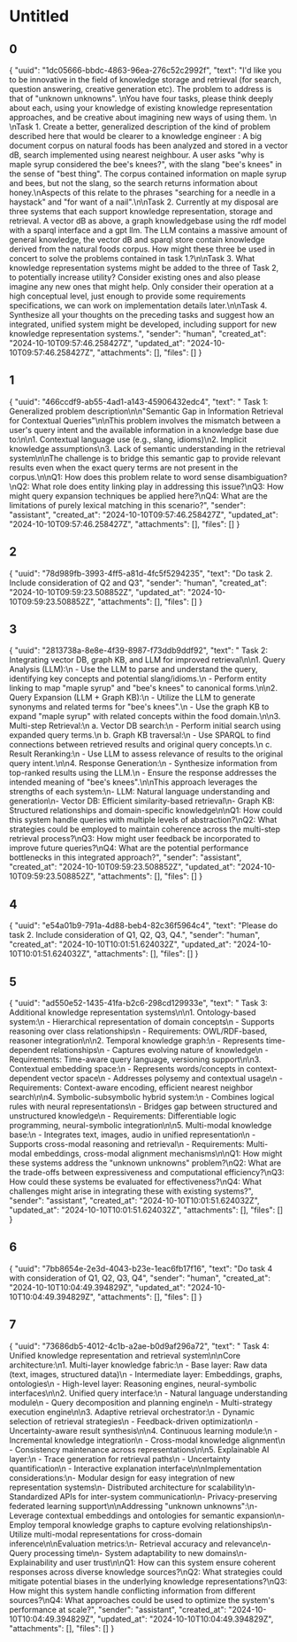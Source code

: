 # Untitled

## 0

{
  "uuid": "1dc05666-bbdc-4863-96ea-276c52c2992f",
  "text": "I'd like you to be innovative in the field of knowledge storage and retrieval (for search, question answering, creative generation  etc). The problem to address is that of \"unknown unknowns\". \nYou have four tasks, please think deeply about each, using your knowledge of existing knowledge representation approaches, and be creative about imagining new ways of using them. \n \nTask 1. Create a better, generalized description of the kind of problem described here that would be clearer to a knowledge engineer : A big document corpus on natural foods has been analyzed and stored in a vector dB, search implemented using nearest neighbour. A user asks \"why is maple syrup considered the bee's knees?\", with the slang  \"bee's knees\" in the sense of \"best thing\". The corpus contained information on maple syrup and bees, but not the slang, so the search returns information about honey.\nAspects of this relate to the phrases \"searching for a needle in a haystack\" and \"for want of a nail\".\n\nTask 2. Currently at my disposal are three systems that each support knowledge representation, storage and retrieval. A vector dB as above, a graph knowledgebase using the rdf model with a sparql interface and a gpt llm. The LLM contains a massive amount of general knowledge, the vector dB and sparql store contain knowledge derived from the natural foods corpus. How might these three be used in concert to solve the problems contained in task 1.?\n\nTask 3. What knowledge representation systems might be added to the three of Task 2, to potentially increase utility? Consider existing ones and also please imagine any new ones that might help. Only consider their operation at a high conceptual level, just enough to provide some requirements specifications, we can work on implementation details later.\n\nTask 4. Synthesize all your thoughts on the preceding tasks and suggest how an integrated, unified system might be developed, including support for new knowledge representation systems.",
  "sender": "human",
  "created_at": "2024-10-10T09:57:46.258427Z",
  "updated_at": "2024-10-10T09:57:46.258427Z",
  "attachments": [],
  "files": []
}

## 1

{
  "uuid": "466ccdf9-ab55-4ad1-a143-45906432edc4",
  "text": " Task 1: Generalized problem description\n\n\"Semantic Gap in Information Retrieval for Contextual Queries\"\n\nThis problem involves the mismatch between a user's query intent and the available information in a knowledge base due to:\n\n1. Contextual language use (e.g., slang, idioms)\n2. Implicit knowledge assumptions\n3. Lack of semantic understanding in the retrieval system\n\nThe challenge is to bridge this semantic gap to provide relevant results even when the exact query terms are not present in the corpus.\n\nQ1: How does this problem relate to word sense disambiguation?\nQ2: What role does entity linking play in addressing this issue?\nQ3: How might query expansion techniques be applied here?\nQ4: What are the limitations of purely lexical matching in this scenario?",
  "sender": "assistant",
  "created_at": "2024-10-10T09:57:46.258427Z",
  "updated_at": "2024-10-10T09:57:46.258427Z",
  "attachments": [],
  "files": []
}

## 2

{
  "uuid": "78d989fb-3993-4ff5-a81d-4fc5f5294235",
  "text": "Do task 2. Include consideration of Q2 and Q3",
  "sender": "human",
  "created_at": "2024-10-10T09:59:23.508852Z",
  "updated_at": "2024-10-10T09:59:23.508852Z",
  "attachments": [],
  "files": []
}

## 3

{
  "uuid": "2813738a-8e8e-4f39-8987-f73ddb9ddf92",
  "text": " Task 2: Integrating vector DB, graph KB, and LLM for improved retrieval\n\n1. Query Analysis (LLM):\n   - Use the LLM to parse and understand the query, identifying key concepts and potential slang/idioms.\n   - Perform entity linking to map \"maple syrup\" and \"bee's knees\" to canonical forms.\n\n2. Query Expansion (LLM + Graph KB):\n   - Utilize the LLM to generate synonyms and related terms for \"bee's knees\".\n   - Use the graph KB to expand \"maple syrup\" with related concepts within the food domain.\n\n3. Multi-step Retrieval:\n   a. Vector DB search:\n      - Perform initial search using expanded query terms.\n   b. Graph KB traversal:\n      - Use SPARQL to find connections between retrieved results and original query concepts.\n   c. Result Reranking:\n      - Use LLM to assess relevance of results to the original query intent.\n\n4. Response Generation:\n   - Synthesize information from top-ranked results using the LLM.\n   - Ensure the response addresses the intended meaning of \"bee's knees\".\n\nThis approach leverages the strengths of each system:\n- LLM: Natural language understanding and generation\n- Vector DB: Efficient similarity-based retrieval\n- Graph KB: Structured relationships and domain-specific knowledge\n\nQ1: How could this system handle queries with multiple levels of abstraction?\nQ2: What strategies could be employed to maintain coherence across the multi-step retrieval process?\nQ3: How might user feedback be incorporated to improve future queries?\nQ4: What are the potential performance bottlenecks in this integrated approach?",
  "sender": "assistant",
  "created_at": "2024-10-10T09:59:23.508852Z",
  "updated_at": "2024-10-10T09:59:23.508852Z",
  "attachments": [],
  "files": []
}

## 4

{
  "uuid": "e54a01b9-791a-4d88-beb4-82c36f5964c4",
  "text": "Please do task 2. Include consideration of Q1, Q2, Q3, Q4.",
  "sender": "human",
  "created_at": "2024-10-10T10:01:51.624032Z",
  "updated_at": "2024-10-10T10:01:51.624032Z",
  "attachments": [],
  "files": []
}

## 5

{
  "uuid": "ad550e52-1435-41fa-b2c6-298cd129933e",
  "text": " Task 3: Additional knowledge representation systems\n\n1. Ontology-based system:\n   - Hierarchical representation of domain concepts\n   - Supports reasoning over class relationships\n   - Requirements: OWL/RDF-based, reasoner integration\n\n2. Temporal knowledge graph:\n   - Represents time-dependent relationships\n   - Captures evolving nature of knowledge\n   - Requirements: Time-aware query language, versioning support\n\n3. Contextual embedding space:\n   - Represents words/concepts in context-dependent vector space\n   - Addresses polysemy and contextual usage\n   - Requirements: Context-aware encoding, efficient nearest neighbor search\n\n4. Symbolic-subsymbolic hybrid system:\n   - Combines logical rules with neural representations\n   - Bridges gap between structured and unstructured knowledge\n   - Requirements: Differentiable logic programming, neural-symbolic integration\n\n5. Multi-modal knowledge base:\n   - Integrates text, images, audio in unified representation\n   - Supports cross-modal reasoning and retrieval\n   - Requirements: Multi-modal embeddings, cross-modal alignment mechanisms\n\nQ1: How might these systems address the \"unknown unknowns\" problem?\nQ2: What are the trade-offs between expressiveness and computational efficiency?\nQ3: How could these systems be evaluated for effectiveness?\nQ4: What challenges might arise in integrating these with existing systems?",
  "sender": "assistant",
  "created_at": "2024-10-10T10:01:51.624032Z",
  "updated_at": "2024-10-10T10:01:51.624032Z",
  "attachments": [],
  "files": []
}

## 6

{
  "uuid": "7bb8654e-2e3d-4043-b23e-1eac6fb17f16",
  "text": "Do task 4 with consideration of Q1, Q2, Q3, Q4",
  "sender": "human",
  "created_at": "2024-10-10T10:04:49.394829Z",
  "updated_at": "2024-10-10T10:04:49.394829Z",
  "attachments": [],
  "files": []
}

## 7

{
  "uuid": "73686db5-4012-4c1b-a2ae-b0d9af296a72",
  "text": " Task 4: Unified knowledge representation and retrieval system\n\nCore architecture:\n1. Multi-layer knowledge fabric:\n   - Base layer: Raw data (text, images, structured data)\n   - Intermediate layer: Embeddings, graphs, ontologies\n   - High-level layer: Reasoning engines, neural-symbolic interfaces\n\n2. Unified query interface:\n   - Natural language understanding module\n   - Query decomposition and planning engine\n   - Multi-strategy execution engine\n\n3. Adaptive retrieval orchestrator:\n   - Dynamic selection of retrieval strategies\n   - Feedback-driven optimization\n   - Uncertainty-aware result synthesis\n\n4. Continuous learning module:\n   - Incremental knowledge integration\n   - Cross-modal knowledge alignment\n   - Consistency maintenance across representations\n\n5. Explainable AI layer:\n   - Trace generation for retrieval paths\n   - Uncertainty quantification\n   - Interactive explanation interface\n\nImplementation considerations:\n- Modular design for easy integration of new representation systems\n- Distributed architecture for scalability\n- Standardized APIs for inter-system communication\n- Privacy-preserving federated learning support\n\nAddressing \"unknown unknowns\":\n- Leverage contextual embeddings and ontologies for semantic expansion\n- Employ temporal knowledge graphs to capture evolving relationships\n- Utilize multi-modal representations for cross-domain inference\n\nEvaluation metrics:\n- Retrieval accuracy and relevance\n- Query processing time\n- System adaptability to new domains\n- Explainability and user trust\n\nQ1: How can this system ensure coherent responses across diverse knowledge sources?\nQ2: What strategies could mitigate potential biases in the underlying knowledge representations?\nQ3: How might this system handle conflicting information from different sources?\nQ4: What approaches could be used to optimize the system's performance at scale?",
  "sender": "assistant",
  "created_at": "2024-10-10T10:04:49.394829Z",
  "updated_at": "2024-10-10T10:04:49.394829Z",
  "attachments": [],
  "files": []
}
